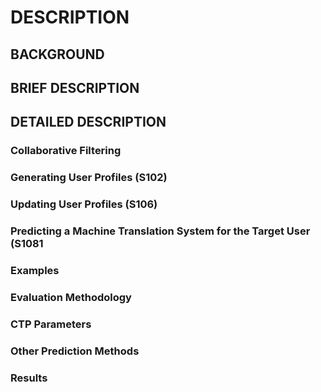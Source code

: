 # DESCRIPTION

## BACKGROUND

## BRIEF DESCRIPTION

## DETAILED DESCRIPTION

### Collaborative Filtering

### Generating User Profiles (S102)

### Updating User Profiles (S106)

### Predicting a Machine Translation System for the Target User (S1081

### Examples

### Evaluation Methodology

### CTP Parameters

### Other Prediction Methods

### Results

